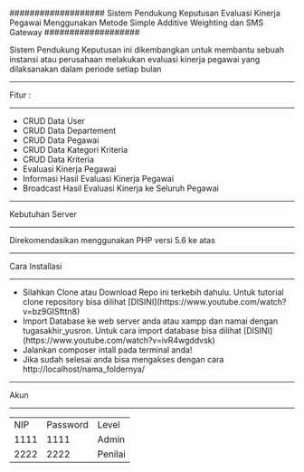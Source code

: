 ###################
Sistem Pendukung Keputusan Evaluasi Kinerja Pegawai Menggunakan Metode Simple Additive Weighting dan SMS Gateway
###################

Sistem Pendukung Keputusan ini dikembangkan untuk membantu sebuah instansi atau perusahaan
melakukan evaluasi kinerja pegawai yang dilaksanakan dalam periode setiap bulan

*******************
Fitur :
*******************

<ul>
    <li>CRUD Data User</li>
    <li>CRUD Data Departement</li>
    <li>CRUD Data Pegawai</li>
    <li>CRUD Data Kategori Kriteria</li>
    <li>CRUD Data Kriteria</li>
    <li>Evaluasi Kinerja Pegawai</li>
    <li>Informasi Hasil Evaluasi Kinerja Pegawai</li>
    <li>Broadcast Hasil Evaluasi Kinerja ke Seluruh Pegawai</li>
</ul>

*******************
Kebutuhan Server
*******************

Direkomendasikan menggunakan PHP versi 5.6 ke atas

************
Cara Installasi
************

<ul>
    <li>
        Silahkan Clone atau Download Repo ini terkebih dahulu. Untuk tutorial clone repository
        bisa dilihat [DISINI](https://www.youtube.com/watch?v=bz9GISfttn8)
    </li>
    <li>Import Database ke web server anda atau xampp dan namai dengan tugasakhir_yusron. Untuk cara import database bisa 
    dilihat [DISINI](https://www.youtube.com/watch?v=ivR4wgddvsk)</li>
    <li>Jalankan composer intall pada terminal anda!</li>
    <li>Jika sudah selesai anda bisa mengakses dengan cara http://localhost/nama_foldernya/</li>
</ul>

*******
Akun
*******
<table>
    <tr>
        <td>NIP</td>
        <td>Password</td>
        <td>Level</td>
    </tr>
    <tr>
        <td>1111</td>
        <td>1111</td>
        <td>Admin</td>
    </tr>
    <tr>
        <td>2222</td>
        <td>2222</td>
        <td>Penilai</td>
    </tr>
</table>
